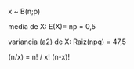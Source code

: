  x ~ B(n;p)

 media de X: E(X)= np = 0,5


 variancia (a2) de X: Raiz(npq) =  47,5



 (n/x) = n! / x! (n-x)!